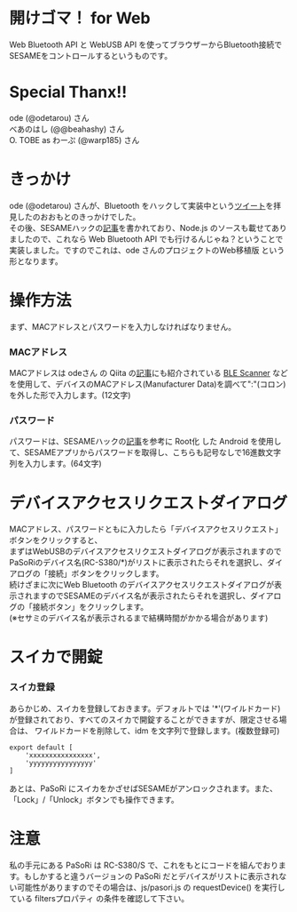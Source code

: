 # 開けゴマ！ for Web
Web Bluetooth API と WebUSB API を使ってブラウザーからBluetooth接続でSESAMEをコントロールするというものです。

# Special Thanx!!
ode (@odetarou) さん  
べあのはし (@@beahashy) さん  
O. TOBE as わーぷ (@warp185) さん  

# きっかけ
ode (@odetarou) さんが、Bluetooth をハックして実装中という[ツイート](https://twitter.com/odetarou/status/1150098558328041472)を拝見したのおおもとのきっかけでした。  
その後、SESAMEハックの[記事](https://qiita.com/odetarou/items/9628d66d4d94290b5f2d)を書かれており、Node.js のソースも載せてありましたので、これなら Web Bluetooth API でも行けるんじゃね？ということで実装しました。ですのでこれは、ode さんのプロジェクトのWeb移植版
という形となります。

# 操作方法
まず、MACアドレスとパスワードを入力しなければなりません。

### MACアドレス
MACアドレスは odeさん の Qiita の[記事](https://qiita.com/odetarou/items/9628d66d4d94290b5f2d)にも紹介されている [BLE Scanner](https://play.google.com/store/apps/details?id=com.macdom.ble.blescanner&hl=ja) などを使用して、デバイスのMACアドレス(Manufacturer Data)を調べて":"(コロン)を外した形で入力します。(12文字)

### パスワード
パスワードは、SESAMEハックの[記事](https://qiita.com/odetarou/items/9628d66d4d94290b5f2d)を参考に Root化 した Android を使用して、SESAMEアプリからパスワードを取得し、こちらも記号なしで16進数文字列を入力します。(64文字)

# デバイスアクセスリクエストダイアログ
MACアドレス、パスワードともに入力したら「デバイスアクセスリクエスト」ボタンをクリックすると、  
まずはWebUSBのデバイスアクセスリクエストダイアログが表示されますのでPaSoRiのデバイス名(RC-S380/*)がリストに表示されたらそれを選択し、ダイアログの「接続」ボタンをクリックします。  
続けざまに次にWeb Bluetooth のデバイスアクセスリクエストダイアログが表示されますのでSESAMEのデバイス名が表示されたらそれを選択し、ダイアログの「接続ボタン」をクリックします。  
(※セサミのデバイス名が表示されるまで結構時間がかかる場合があります)

# スイカで開錠

### スイカ登録
あらかじめ、スイカを登録しておきます。デフォルトでは '*'(ワイルドカード) が登録されており、すべてのスイカで開錠することができますが、限定させる場合は、
ワイルドカードを削除して、idm を文字列で登録します。(複数登録可)
```
export default [
    'xxxxxxxxxxxxxxxx',
    'yyyyyyyyyyyyyyyy'
]
```

あとは、PaSoRi にスイカをかざせばSESAMEがアンロックされます。また、「Lock」/「Unlock」ボタンでも操作できます。

# 注意
私の手元にある PaSoRi は RC-S380/S で、これをもとにコードを組んでおります。もしかすると違うバージョンの PaSoRi だとデバイスがリストに表示されない可能性がありますのでその場合は、js/pasori.js の  requestDevice() を実行している filtersプロパティ の条件を確認して下さい。